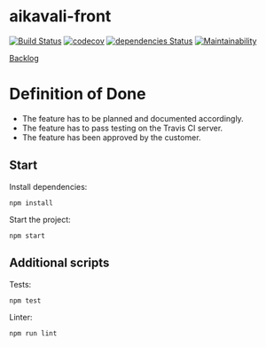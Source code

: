 # aikavali-front
[![Build Status](https://travis-ci.org/ohtu-aikavali/aikavali-front.svg?branch=master)](https://travis-ci.org/ohtu-aikavali/aikavali-front)
[![codecov](https://codecov.io/gh/ohtu-aikavali/aikavali-front/branch/master/graph/badge.svg)](https://codecov.io/gh/ohtu-aikavali/aikavali-front)
[![dependencies Status](https://david-dm.org/ohtu-aikavali/aikavali-front/status.svg)](https://david-dm.org/ohtu-aikavali/aikavali-front)
[![Maintainability](https://api.codeclimate.com/v1/badges/587108bad312c57e2c74/maintainability)](https://codeclimate.com/github/ohtu-aikavali/aikavali-front/maintainability)

[Backlog](https://docs.google.com/spreadsheets/d/1eLOK-ZdBtr7S7bItJMD2JX7B941bgRIqcAq6uivDRaY/edit#gid=7)

# Definition of Done

- The feature has to be planned and documented accordingly.
- The feature has to pass testing on the Travis CI server.
- The feature has been approved by the customer.

## Start  
Install dependencies:

```npm install```

Start the project:

```npm start```

## Additional scripts
Tests:

```npm test```

Linter:

```npm run lint```
